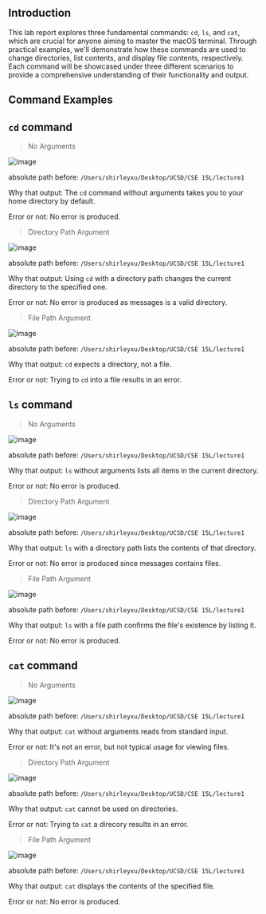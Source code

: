 ## Introduction
This lab report explores three fundamental commands: ```cd```, ```ls```, and ```cat```, which are crucial for anyone aiming to master the macOS terminal. Through practical examples, we'll demonstrate how these commands are used to change directories, list contents, and display file contents, respectively. Each command will be showcased under three different scenarios to provide a comprehensive understanding of their functionality and output. 

## Command Examples

**```cd``` command**
---
>No Arguments

![image](https://github.com/furyhorn/cse15l-lab-reports/assets/165836763/5493e2c5-0027-42e1-9072-4083f7a37ba8)

absolute path before: ```/Users/shirleyxu/Desktop/UCSD/CSE 15L/lecture1```

Why that output: The ```cd``` command without arguments takes you to your home directory by default. 

Error or not: No error is produced.



>Directory Path Argument

![image](https://github.com/furyhorn/cse15l-lab-reports/assets/165836763/ec47c357-0cee-4586-9749-bcbc7b534bc7)

absolute path before: ```/Users/shirleyxu/Desktop/UCSD/CSE 15L/lecture1```

Why that output: Using ```cd``` with a directory path changes the current directory to the specified one. 

Error or not: No error is produced as messages is a valid directory.



>File Path Argument

![image](https://github.com/furyhorn/cse15l-lab-reports/assets/165836763/6fc0be3b-ad32-4c0d-96f3-72a7e199f305)

absolute path before: ```/Users/shirleyxu/Desktop/UCSD/CSE 15L/lecture1```

Why that output:  ```cd``` expects a directory, not a file. 

Error or not: Trying to ```cd``` into a file results in an error.




**```ls``` command**
---
>No Arguments

![image](https://github.com/furyhorn/cse15l-lab-reports/assets/165836763/1b39e91d-ff9a-4790-bd0f-69beb3180a89)

absolute path before: ```/Users/shirleyxu/Desktop/UCSD/CSE 15L/lecture1```

Why that output: ```ls``` without arguments lists all items in the current directory.

Error or not:  No error is produced.



>Directory Path Argument

![image](https://github.com/furyhorn/cse15l-lab-reports/assets/165836763/7e0e24e6-b8c1-4697-84e2-b048d0de5dc6)

absolute path before: ```/Users/shirleyxu/Desktop/UCSD/CSE 15L/lecture1```

Why that output: ```ls``` with a directory path lists the contents of that directory. 

Error or not: No error is produced since messages contains files.



>File Path Argument

![image](https://github.com/furyhorn/cse15l-lab-reports/assets/165836763/948990be-5606-4c02-95d8-20fcf6b5901a)

absolute path before: ```/Users/shirleyxu/Desktop/UCSD/CSE 15L/lecture1```

Why that output: ```ls``` with a file path confirms the file's existence by listing it. 

Error or not: No error is produced.



**```cat``` command**
---
>No Arguments

![image](https://github.com/furyhorn/cse15l-lab-reports/assets/165836763/8dda8baf-f35a-42ec-ba31-27cd324e6598)

absolute path before: ```/Users/shirleyxu/Desktop/UCSD/CSE 15L/lecture1```

Why that output: ```cat``` without arguments reads from standard input. 

Error or not: It's not an error, but not typical usage for viewing files.



>Directory Path Argument

![image](https://github.com/furyhorn/cse15l-lab-reports/assets/165836763/c0e3f470-7021-48c5-8c11-1ae4acbd2e42)

absolute path before: ```/Users/shirleyxu/Desktop/UCSD/CSE 15L/lecture1```

Why that output: ```cat``` cannot be used on directories.

Error or not: Trying to ```cat``` a direcory results in an error.



>File Path Argument

![image](https://github.com/furyhorn/cse15l-lab-reports/assets/165836763/e02b44b7-0760-4610-a54e-3890ce9c8fbe)

absolute path before: ```/Users/shirleyxu/Desktop/UCSD/CSE 15L/lecture1```

Why that output: ```cat``` displays the contents of the specified file. 

Error or not: No error is produced.
